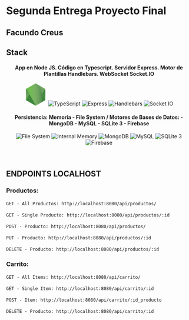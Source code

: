 # Segunda Entrega Proyecto Final

## Facundo Creus

## Stack

<h4 align="center">App en Node JS. Código en Typescript. Servidor Express. Motor de Plantillas Handlebars. WebSocket Socket.IO</h4>

<div align="center">
 <img src='https://raw.githubusercontent.com/github/explore/80688e429a7d4ef2fca1e82350fe8e3517d3494d/topics/nodejs/nodejs.png' width='60' height='60' alt='Node JS' />
 <img src='https://upload.wikimedia.org/wikipedia/commons/thumb/4/4c/Typescript_logo_2020.svg/1200px-Typescript_logo_2020.svg.png' width='60' height='60' alt='TypeScript' />
 <img src='https://scontent.faep14-2.fna.fbcdn.net/v/t1.6435-9/cp0/e15/q65/p64x64/94883637_107480410948830_6157616113157931008_n.jpg?_nc_cat=109&ccb=1-5&_nc_sid=85a577&efg=eyJpIjoidCJ9&_nc_eui2=AeFFuImFWiug3AzX1sdu7FtZmJg6Qrmz_AOYmDpCubP8A1u-Kw75XvBNEdua0WEcIhw&_nc_ohc=rpXZUc5ybKoAX9Sh7Z8&_nc_ht=scontent.faep14-2.fna&oh=357ad8f20bb50b79f08e39e47e6eb54b&oe=614C09C9' width='60' height='60' alt='Express' />
 <img src='https://i0.wp.com/blog.fossasia.org/wp-content/uploads/2017/07/handlebars-js.png?w=500&ssl=1' width='60' height='60' alt='Handlebars' />
 <img src='https://cdn.worldvectorlogo.com/logos/socket-io.svg' width='60' height='60' alt='Socket IO' />
</div>

<h4 align="center">Persistencia: Memoria - File System / Motores de Bases de Datos: - MongoDB - MySQL - SQLite 3 - Firebase</h4>

<div align="center">
<img src='https://icon-library.com/images/file-system-icon/file-system-icon-29.jpg' width='60' height='60' alt='File System' />
<img src='https://media.istockphoto.com/vectors/ circuit-and-video-chip-line-icon-graphic-processor-core-hardware-unit-vector-id1214107991?b=1&k=20&m=1214107991&s=170667a&w=0&h=YVQ9ajZ71JPxCdqXYODcaMJM3qz7LcV8QxASYFceVXo=' width='60' height='60' alt='Internal Memory' />
<img src='https://victorroblesweb.es/wp-content/uploads/2016/11/mongodb-150x150.png' width='60' height='60' alt='MongoDB' />
<img src='https://cdn.icon-icons.com/icons2/1381/PNG/512/mysqlworkbench_93532.png' width='60' height='60' alt='MySQL'/>
<img src='https://upload.wikimedia.org/wikipedia/commons/thumb/9/97/Sqlite-square-icon.svg/256px-Sqlite-square-icon.svg.png' width='60' height='60' alt='SQLite 3'/>
<img src='https://cdn.shortpixel.ai/spai/w_200+q_lossy+ret_img+to_webp/https://www.technisys.com/wp-content/uploads/2021/06/firebase_logo-1.png' width='60' height='60' alt='Firebase'/>
</div>

<BR />
<br />

## ENDPOINTS LOCALHOST

### Productos:

`GET - All Productos: http://localhost:8080/api/productos/`

`GET - Single Producto: http://localhost:8080/api/productos/:id`

`POST - Producto: http://localhost:8080/api/productos/`

`PUT - Producto: http://localhost:8080/api/productos/:id`

`DELETE - Producto: http://localhost:8080/api/productos/:id`

### Carrito:

`GET - All Items: http://localhost:8080/api/carrito/`

`GET - Single Item: http://localhost:8080/api/carrito/:id`

`POST - Item: http://localhost:8080/api/carrito/:id_producto`

`DELETE - Producto: http://localhost:8080/api/carrito/:id`
